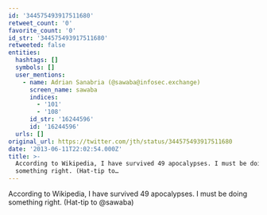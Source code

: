 ```yaml
---
id: '344575493917511680'
retweet_count: '0'
favorite_count: '0'
id_str: '344575493917511680'
retweeted: false
entities:
  hashtags: []
  symbols: []
  user_mentions:
    - name: Adrian Sanabria (@sawaba@infosec.exchange)
      screen_name: sawaba
      indices:
        - '101'
        - '108'
      id_str: '16244596'
      id: '16244596'
  urls: []
original_url: https://twitter.com/jth/status/344575493917511680
date: '2013-06-11T22:02:54.000Z'
title: >-
  According to Wikipedia, I have survived 49 apocalypses. I must be doing
  something right. (Hat-tip to…
---
```


According to Wikipedia, I have survived 49 apocalypses. I must be doing something right. (Hat-tip to @sawaba)